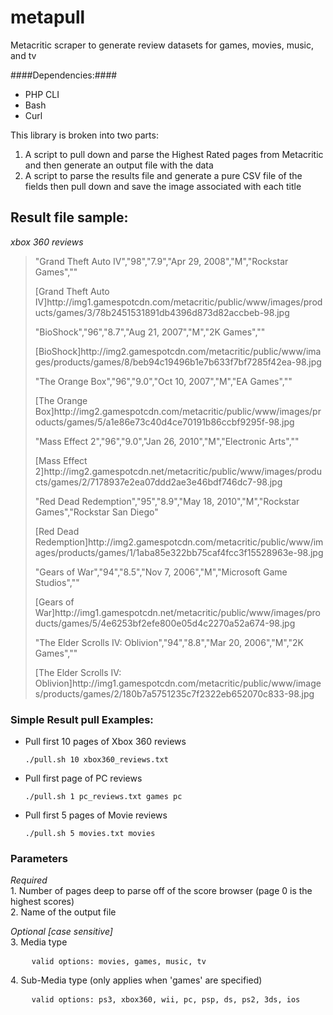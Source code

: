 metapull
======
Metacritic scraper to generate review datasets for games, movies, music, and tv

####Dependencies:####
*	PHP CLI
*	Bash
*  Curl

This library is broken into two parts:
<ol>
    <li>A script to pull down and parse the Highest Rated pages from Metacritic and then generate an output file with the data</li>
    <li>A script to parse the results file and generate a pure CSV file of the fields then pull down and save the image associated with each title</li>
</ol>

## Result file sample: ##
*xbox 360 reviews*

<blockquote>
<p>"Grand Theft Auto IV","98","7.9","Apr 29, 2008","M","Rockstar Games",""</p>
<p>[Grand Theft Auto IV]http://img1.gamespotcdn.com/metacritic/public/www/images/products/games/3/78b2451531891db4396d873d82accbeb-98.jpg</p>
<p>"BioShock","96","8.7","Aug 21, 2007","M","2K Games",""</p>
<p>[BioShock]http://img2.gamespotcdn.com/metacritic/public/www/images/products/games/8/beb94c19496b1e7b633f7bf7285f42ea-98.jpg</p>
<p>"The Orange Box","96","9.0","Oct 10, 2007","M","EA Games",""</p>
<p>[The Orange Box]http://img2.gamespotcdn.com/metacritic/public/www/images/products/games/5/a1e86e73c40d4ce70191b86ccbf9295f-98.jpg</p>
<p>"Mass Effect 2","96","9.0","Jan 26, 2010","M","Electronic Arts",""</p>
<p>[Mass Effect 2]http://img2.gamespotcdn.net/metacritic/public/www/images/products/games/2/7178937e2ea07ddd2ae3e46bdf746dc7-98.jpg</p>
<p>"Red Dead Redemption","95","8.9","May 18, 2010","M","Rockstar Games","Rockstar San Diego"</p>
<p>[Red Dead Redemption]http://img2.gamespotcdn.com/metacritic/public/www/images/products/games/1/1aba85e322bb75caf4fcc3f15528963e-98.jpg</p>
<p>"Gears of War","94","8.5","Nov 7, 2006","M","Microsoft Game Studios",""</p>
<p>[Gears of War]http://img1.gamespotcdn.net/metacritic/public/www/images/products/games/5/4e6253bf2efe800e05d4c2270a52a674-98.jpg</p>
<p>"The Elder Scrolls IV: Oblivion","94","8.8","Mar 20, 2006","M","2K Games",""</p>
<p>[The Elder Scrolls IV: Oblivion]http://img1.gamespotcdn.com/metacritic/public/www/images/products/games/2/180b7a5751235c7f2322eb652070c833-98.jpg</p>
</blockquote>

### Simple Result pull Examples: ###
*	Pull first 10 pages of Xbox 360 reviews

		./pull.sh 10 xbox360_reviews.txt
		
*	Pull first page of PC reviews

		./pull.sh 1 pc_reviews.txt games pc

*	Pull first 5 pages of Movie reviews

		./pull.sh 5 movies.txt movies

### Parameters ###
<p>
	<em>Required</em>
	<br />
	1.    Number of pages deep to parse off of the score browser (page 0 is the highest scores)
	<br />
	2.    Name of the output file
</p>

<p>
	<em>Optional [case sensitive]</em>
	<br />
	3.    Media type
</p>

<pre>
	<code>valid options: movies, games, music, tv</code>
</pre>

<p>
	4.    Sub-Media type (only applies when 'games' are specified) 
</p>

<pre>
	<code>valid options: ps3, xbox360, wii, pc, psp, ds, ps2, 3ds, ios</code>
</pre>